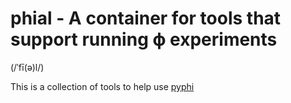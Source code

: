 # phial - A container for tools that support running ϕ experiments
(/ˈfī(ə)l/)

This is a collection of tools to help use
[pyphi](https://pyphi.readthedocs.io/en/latest/ "Calculator for Phi as
described in Integration Information Theory 3.0")

